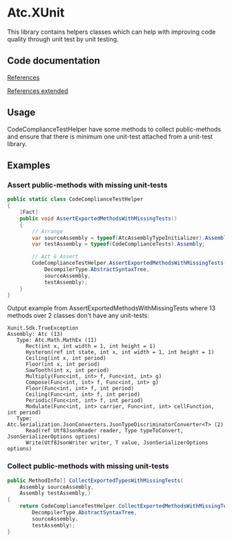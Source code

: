 # Atc.XUnit

This library contains helpers classes which can help with improving code quality through unit test by unit testing.

## Code documentation

[References](https://github.com/atc-net/atc/blob/main/docs/CodeDoc/Atc.XUnit/Index.md)

[References extended](https://github.com/atc-net/atc/blob/main/docs/CodeDoc/Atc.XUnit/IndexExtended.md)

## Usage

CodeComplianceTestHelper have some methods to collect public-methods and ensure that there is minimum one unit-test attached from a unit-test library.

## Examples

### Assert public-methods with missing unit-tests

```csharp
public static class CodeComplianceTestHelper
{
    [Fact]
    public void AssertExportedMethodsWithMissingTests()
    {
        // Arrange
        var sourceAssembly = typeof(AtcAssemblyTypeInitializer).Assembly;
        var testAssembly = typeof(CodeComplianceTests).Assembly;

        // Act & Assert
        CodeComplianceTestHelper.AssertExportedMethodsWithMissingTests(
            DecompilerType.AbstractSyntaxTree,
            sourceAssembly,
            testAssembly);
    }
}
```

Output example from AssertExportedMethodsWithMissingTests where 13 methods over 2 classes don't have any unit-tests:
```
Xunit.Sdk.TrueException
Assembly: Atc (13)
   Type: Atc.Math.MathEx (11)
      Rect(int x, int width = 1, int height = 1)
      Hysteron(ref int state, int x, int width = 1, int height = 1)
      Ceiling(int x, int period)
      Floor(int x, int period)
      SawTooth(int x, int period)
      Multiply(Func<int, int> f, Func<int, int> g)
      Compose(Func<int, int> f, Func<int, int> g)
      Floor(Func<int, int> f, int period)
      Ceiling(Func<int, int> f, int period)
      Periodic(Func<int, int> f, int period)
      Modulate(Func<int, int> carrier, Func<int, int> cellFunction, int period)
   Type: Atc.Serialization.JsonConverters.JsonTypeDiscriminatorConverter<T> (2)
      Read(ref Utf8JsonReader reader, Type typeToConvert, JsonSerializerOptions options)
      Write(Utf8JsonWriter writer, T value, JsonSerializerOptions options)
```

### Collect public-methods with missing unit-tests

```csharp
public MethodInfo[] CollectExportedTypesWithMissingTests(
    Assembly sourceAssembly,
    Assembly testAssembly,)
{
    return CodeComplianceTestHelper.CollectExportedMethodsWithMissingTestsFromAssembly(
        DecompilerType.AbstractSyntaxTree,
        sourceAssembly,
        testAssembly);
}
```
